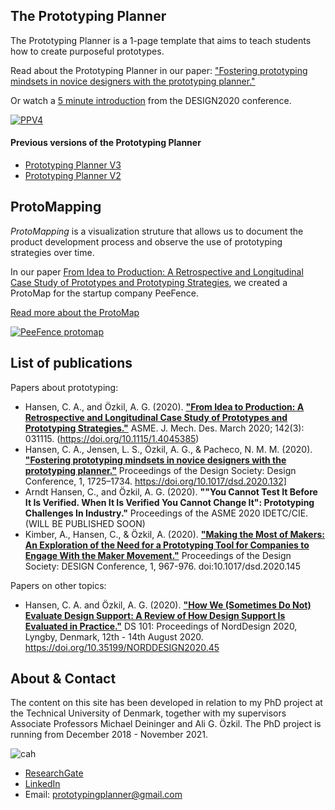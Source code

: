 ## The Prototyping Planner

The Prototyping Planner is a 1-page template that aims to teach students how to create purposeful prototypes.

Read about the Prototyping Planner in our paper: ["Fostering prototyping mindsets in novice designers with the prototyping planner."](https://www.cambridge.org/core/journals/proceedings-of-the-design-society-design-conference/article/fostering-prototyping-mindsets-in-novice-designers-with-the-prototyping-planner/14295BDBAC31101B6182D9B161538B2E)

Or watch a [5 minute introduction](https://drive.google.com/file/d/1QXjX6G2TyjkqOLADj2M4slvVEMj7VaAe/view?usp=sharing) from the DESIGN2020 conference.

[![PPV4](prototypingplanner.github.io/PrototypingPlannerV4.2.jpg)](prototypingplanner.github.io/PrototypingPlanner_V4.2.pdf)

#### Previous versions of the Prototyping Planner
- [Prototyping Planner V3](prototypingplanner.github.io/PrototypingPlanner_V3.pdf)
- [Prototyping Planner V2](prototypingplanner.github.io/PrototypingPlanner_V2.pdf)


## ProtoMapping

*ProtoMapping* is a visualization struture that allows us to document the product development process and observe the use of prototyping strategies over time.

In our paper [From Idea to Production: A Retrospective and Longitudinal Case Study of Prototypes and Prototyping Strategies](https://asmedigitalcollection.asme.org/mechanicaldesign/article/142/3/031115/1066327/From-Idea-to-Production-A-Retrospective-and), we created a ProtoMap for the startup company PeeFence.

<a href="prototypingplanner.github.io/protomapping.html">Read more about the ProtoMap</a>

[![PeeFence protomap](prototypingplanner.github.io/PeeFence_protomap.jpg)](prototypingplanner.github.io/PeeFence_protomap.pdf)


## List of publications

Papers about prototyping:

- Hansen, C. A., and Özkil, A. G. (2020). [**"From Idea to Production: A Retrospective and Longitudinal Case Study of Prototypes and Prototyping Strategies."**](https://asmedigitalcollection.asme.org/mechanicaldesign/article/142/3/031115/1066327/From-Idea-to-Production-A-Retrospective-and) ASME. J. Mech. Des. March 2020; 142(3): 031115. (https://doi.org/10.1115/1.4045385)
- Hansen, C. A., Jensen, L. S., Özkil, A. G., & Pacheco, N. M. M. (2020). [**"Fostering prototyping mindsets in novice designers with the prototyping planner."**](https://www.cambridge.org/core/journals/proceedings-of-the-design-society-design-conference/article/fostering-prototyping-mindsets-in-novice-designers-with-the-prototyping-planner/14295BDBAC31101B6182D9B161538B2E) Proceedings of the Design Society: Design Conference, 1, 1725–1734. https://doi.org/10.1017/dsd.2020.132]
- Arndt Hansen, C., and Özkil, A. G. (2020). **""You Cannot Test It Before It Is Verified. When It Is Verified You Cannot Change It": Prototyping Challenges In Industry."** Proceedings of the ASME 2020 IDETC/CIE. (WILL BE PUBLISHED SOON)
- Kimber, A., Hansen, C., & Özkil, A. (2020). [**"Making the Most of Makers: An Exploration of the Need for a Prototyping Tool for Companies to Engage With the Maker Movement."**](https://www.cambridge.org/core/journals/proceedings-of-the-design-society-design-conference/article/making-the-most-of-makers-an-exploration-of-the-need-for-a-prototyping-tool-for-companies-to-engage-with-the-maker-movement/4F9415B5F40F650458B3F52D172EAF2F) Proceedings of the Design Society: DESIGN Conference, 1, 967-976. doi:10.1017/dsd.2020.145

Papers on other topics:
- Hansen, C. A. and Özkil, A. G. (2020). [**"How We (Sometimes Do Not) Evaluate Design Support: A Review of How Design Support Is Evaluated in Practice."**](https://www.designsociety.org/publication/42545/How+We+%28Sometimes+Do+Not%29+Evaluate+Design+Support%3A+A+Review+of+How+Design+Support+Is+Evaluated+in+Practice) DS 101: Proceedings of NordDesign 2020, Lyngby, Denmark, 12th - 14th August 2020. https://doi.org/10.35199/NORDDESIGN2020.45


## About & Contact

The content on this site has been developed in relation to my PhD project at the Technical University of Denmark, together with my supervisors Associate Professors Michael Deininger and Ali G. Özkil. 
The PhD project is running from December 2018 - November 2021.

![cah](prototypingplanner.github.io/cah.png)
- [ResearchGate](https://www.researchgate.net/profile/Camilla_Hansen25?ev=hdr_xprf&_sg=7dPyj_ApPb7PBPN93QggOFY4CapBeqzCxBHTW_ESMQsn-WhhJGK8RIoN3Ytgyf_v_2cNSm3mto9weB-lpnbPPdqK)
- [LinkedIn](https://www.linkedin.com/in/camilla-arndt-hansen/)
- Email: prototypingplanner@gmail.com

